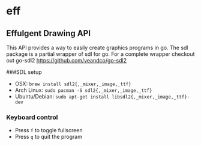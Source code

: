 # eff
Effulgent Drawing API
---
This API provides a way to easily create graphics programs in go.
The sdl package is a partial wrapper of sdl for go.  For a complete wrapper checkout out go-sdl2 <https://github.com/veandco/go-sdl2>

###SDL setup
* OSX: `brew install sdl2{,_mixer,_image,_ttf}`
* Arch Linux: `sudo pacman -S sdl2{,_mixer,_image,_ttf}`
* Ubuntu/Debian: `sudo apt-get install libsdl2{,_mixer,_image,_ttf}-dev`

### Keyboard control
* Press `f` to toggle fullscreen
* Press `q` to quit the program
